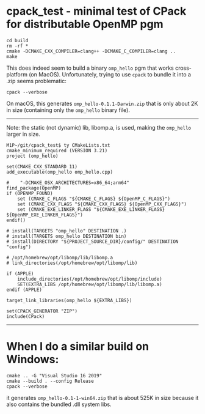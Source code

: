 # cpack_test - minimal test of CPack for distributable OpenMP pgm

```
cd build
rm -rf *
cmake -DCMAKE_CXX_COMPILER=clang++ -DCMAKE_C_COMPILER=clang ..
make
```

This does indeed seem to build a binary `omp_hello` pgm that works cross-platform (on MacOS).
Unfortunately, trying to use `cpack` to bundle it into a .zip seems problematic:
```
cpack --verbose
```
On macOS, this generates `omp_hello-0.1.1-Darwin.zip` that is only about 2K in size (containing only the `omp_hello` binary file).

---

Note: the static (not dynamic) lib, libomp.a, is used, making the `omp_hello` larger in size.

```
M1P~/git/cpack_test$ ty CMakeLists.txt 
cmake_minimum_required (VERSION 3.21)
project (omp_hello)

set(CMAKE_CXX_STANDARD 11)
add_executable(omp_hello omp_hello.cpp)

#    "-DCMAKE_OSX_ARCHITECTURES=x86_64;arm64"
find_package(OpenMP)
if (OPENMP_FOUND)
    set (CMAKE_C_FLAGS "${CMAKE_C_FLAGS} ${OpenMP_C_FLAGS}")
    set (CMAKE_CXX_FLAGS "${CMAKE_CXX_FLAGS} ${OpenMP_CXX_FLAGS}")
    set (CMAKE_EXE_LINKER_FLAGS "${CMAKE_EXE_LINKER_FLAGS} ${OpenMP_EXE_LINKER_FLAGS}")
endif()

# install(TARGETS "omp_hello" DESTINATION .)
# install(TARGETS omp_hello DESTINATION bin)
# install(DIRECTORY "${PROJECT_SOURCE_DIR}/config/" DESTINATION "config")

# /opt/homebrew/opt/libomp/lib/libomp.a
# link_directories(/opt/homebrew/opt/libomp/lib)

if (APPLE)
    include_directories(/opt/homebrew/opt/libomp/include)
    SET(EXTRA_LIBS /opt/homebrew/opt/libomp/lib/libomp.a)
endif (APPLE)

target_link_libraries(omp_hello ${EXTRA_LIBS})

set(CPACK_GENERATOR "ZIP")
include(CPack)
```

---

# When I do a similar build on Windows:
```
cmake .. -G "Visual Studio 16 2019"
cmake --build . --config Release
cpack --verbose
```
it generates `omp_hello-0.1-1-win64.zip` that is about 525K in size because it also contains the bundled .dll system libs.
